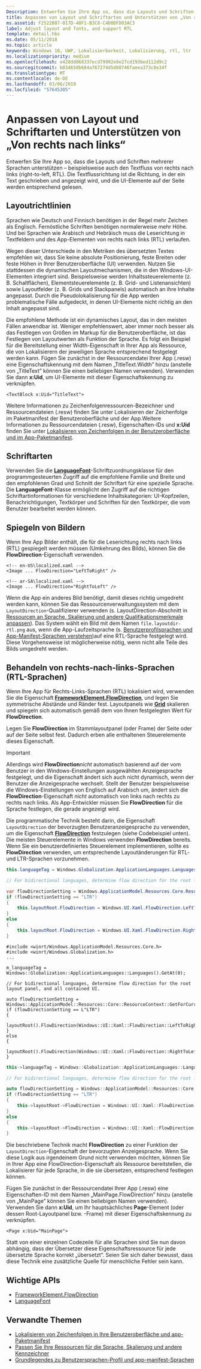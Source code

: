 ```yaml
---
Description: Entwerfen Sie Ihre App so, dass die Layouts und Schriften mehrerer Sprachen unterstützen – beispielsweise auch den Textfluss von rechts nach links (right-to-left, RTL).
title: Anpassen von Layout und Schriftarten und Unterstützen von „Von rechts nach links“
ms.assetid: F2522B07-017D-40F1-B3C8-C4D0DFD03AC3
label: Adjust layout and fonts, and support RTL
template: detail.hbs
ms.date: 05/11/2018
ms.topic: article
keywords: Windows 10, UWP, Lokalisierbarkeit, Lokalisierung, rtl, ltr
ms.localizationpriority: medium
ms.openlocfilehash: e428dd068337ecd79992e8e27cd193bed112d9c2
ms.sourcegitcommit: b034650b684a767274d5d88746faeea373c8e34f
ms.translationtype: MT
ms.contentlocale: de-DE
ms.lasthandoff: 03/06/2019
ms.locfileid: "57645305"
---
```

# <a name="adjust-layout-and-fonts-and-support-rtl"></a>Anpassen von Layout und Schriftarten und Unterstützen von „Von rechts nach links“
Entwerfen Sie Ihre App so, dass die Layouts und Schriften mehrerer Sprachen unterstützen – beispielsweise auch den Textfluss von rechts nach links (right-to-left, RTL). Die Textflussrichtung ist die Richtung, in der ein Text geschrieben und angezeigt wird, und die UI-Elemente auf der Seite werden entsprechend gelesen.

## <a name="layout-guidelines"></a>Layoutrichtlinien
Sprachen wie Deutsch und Finnisch benötigen in der Regel mehr Zeichen als Englisch. Fernöstliche Schriften benötigen normalerweise mehr Höhe. Und bei Sprachen wie Arabisch und Hebräisch muss die Leserichtung in Textfeldern und des App-Elementen von rechts nach links (RTL) verlaufen.

Wegen dieser Unterschiede in den Metriken des übersetzten Textes empfehlen wir, dass Sie keine absolute Positionierung, feste Breiten oder feste Höhen in Ihrer Benutzeroberfläche (UI) verwenden. Nutzen Sie stattdessen die dynamischen Layoutmechanismen, die in den Windows-UI-Elementen integriert sind. Beispielsweise werden Inhaltssteuerelemente (z. B. Schaltflächen), Elementsteuerelemente (z. B. Grid- und Listenansichten) sowie Layoutfelder (z. B. Grids und Stackpanels) automatisch an ihre Inhalte angepasst. Durch die Pseudolokalisierung für die App werden problematische Fälle aufgedeckt, in denen UI-Elemente nicht richtig an den Inhalt angepasst sind.

Die empfohlene Methode ist ein dynamisches Layout, das in den meisten Fällen anwendbar ist. Weniger empfehlenswert, aber immer noch besser als das Festlegen von Größen im Markup für die Benutzeroberfläche, ist das Festlegen von Layoutwerten als Funktion der Sprache. Es folgt ein Beispiel für die Bereitstellung einer Width-Eigenschaft in Ihrer App als Ressource, die von Lokalisierern der jeweiligen Sprache entsprechend festgelegt werden kann. Fügen Sie zunächst in der Ressourcendatei Ihrer App (.resw) eine Eigenschaftskennung mit dem Namen „TitleText.Width” hinzu (anstelle von „TitleText” können Sie einen beliebigen Namen verwenden). Verwenden Sie dann **x:Uid**, um UI-Elemente mit dieser Eigenschaftskennung zu verknüpfen.

```xaml
<TextBlock x:Uid="TitleText">
```

Weitere Informationen zu Zeichenfolgenressourcen-Bezeichner und Ressourcendateien (.resw) finden Sie unter Lokalisieren der Zeichenfolge im Paketmanifest der Benutzeroberfläche und der App.Weitere Informationen zu Ressourcendateien (.resw), Eigenschaften-IDs und **x:Uid** finden Sie unter [Lokalisieren von Zeichenfolgen in der Benutzeroberfläche und im App-Paketmanifest](../../app-resources/localize-strings-ui-manifest.md).

## <a name="fonts"></a>Schriftarten
Verwenden Sie die [**LanguageFont**](/uwp/api/Windows.Globalization.Fonts.LanguageFont?branch=live)-Schriftzuordnungsklasse für den programmgesteuerten Zugriff auf die empfohlene Familie und Breite und den empfohlenen Grad und Schnitt der Schriftart für eine spezielle Sprache. Die **LanguageFont**-Klasse ermöglicht den Zugriff auf die richtigen Schriftartinformationen für verschiedene Inhaltskategorien: UI-Kopfzeilen, Benachrichtigungen, Textkörper und Schriften für den Textkörper, die vom Benutzer bearbeitet werden können.

## <a name="mirroring-images"></a>Spiegeln von Bildern
Wenn Ihre App Bilder enthält, die für die Leserichtung rechts nach links (RTL) gespiegelt werden müssen (Umkehrung des Bilds), können Sie die **FlowDirection**-Eigenschaft verwenden.

```xaml
<!-- en-US\localized.xaml -->
<Image ... FlowDirection="LeftToRight" />

<!-- ar-SA\localized.xaml -->
<Image ... FlowDirection="RightToLeft" />
```

Wenn die App ein anderes Bild benötigt, damit dieses richtig umgedreht werden kann, können Sie das Ressourcenverwaltungssystem mit dem `LayoutDirection`-Qualifizierer verwenden (s. LayoutDirection-Abschnitt in [Ressourcen an Sprache, Skalierung und andere Qualifikationsmerkmale anpassen](../../app-resources/tailor-resources-lang-scale-contrast.md#layoutdirection)). Das System wählt ein Bild mit dem Namen `file.layoutdir-rtl.png` aus, wenn die App-Laufzeitsprache (s. [Benutzerprofilsprachen und App-Manifest-Sprachen verstehen](manage-language-and-region.md))auf eine RTL-Sprache festgelegt wird. Diese Vorgehensweise ist möglicherweise nötig, wenn nicht alle Teile des Bilds umgedreht werden.

## <a name="handling-right-to-left-rtl-languages"></a>Behandeln von rechts-nach-links-Sprachen (RTL-Sprachen)
Wenn Ihre App für Rechts-Links-Sprachen (RTL) lokalisiert wird, verwenden Sie die Eigenschaft [**FrameworkElement.FlowDirection**](/uwp/api/Windows.UI.Xaml.FrameworkElement.FlowDirection), und legen Sie symmetrische Abstände und Ränder fest. Layoutpanels wie [**Grid**](/uwp/api/Windows.UI.Xaml.Controls.Grid?branch=live) skalieren und spiegeln sich automatisch gemäß dem von Ihnen festgelegten Wert für **FlowDirection**.

Legen Sie **FlowDirection** im Stammlayoutpanel (oder Frame) der Seite oder auf der Seite selbst fest. Dadurch erben alle enthaltenen Steuerelemente dieses Eigenschaft.

> [!IMPORTANT]
> Allerdings wird **FlowDirection***nicht* automatisch basierend auf der vom Benutzer in den Windows-Einstellungen ausgewählten Anzeigesprache festgelegt, und die Eigenschaft ändert sich auch nicht dynamisch, wenn der Benutzer die Anzeigesprache wechselt. Stellt der Benutzer beispielsweise die Windows-Einstellungen von Englisch auf Arabisch um, ändert sich die **FlowDirection**-Eigenschaft *nicht* automatisch von links nach rechts zu rechts nach links. Als App-Entwickler müssen Sie **FlowDirection** für die Sprache festlegen, die gerade angezeigt wird.

Die programmatische Technik besteht darin, die Eigenschaft `LayoutDirection` der bevorzugten Benutzeranzeigesprache zu verwenden, um die Eigenschaft [**FlowDirection**](/uwp/api/Windows.UI.Xaml.FrameworkElement.FlowDirection) festzulegen (siehe Codebeispiel unten). Die meisten Steuerelemente in Windows verwenden **FlowDirection** bereits. Wenn Sie ein benutzerdefiniertes Steuerelement implementieren, sollte es **FlowDirection** verwenden, um entsprechende Layoutänderungen für RTL- und LTR-Sprachen vorzunehmen.

```csharp    
this.languageTag = Windows.Globalization.ApplicationLanguages.Languages[0];

// For bidirectional languages, determine flow direction for the root layout panel, and all contained UI.

var flowDirectionSetting = Windows.ApplicationModel.Resources.Core.ResourceContext.GetForCurrentView().QualifierValues["LayoutDirection"];
if (flowDirectionSetting == "LTR")
{
    this.layoutRoot.FlowDirection = Windows.UI.Xaml.FlowDirection.LeftToRight;
}
else
{
    this.layoutRoot.FlowDirection = Windows.UI.Xaml.FlowDirection.RightToLeft;
}
```

```cppwinrt
#include <winrt/Windows.ApplicationModel.Resources.Core.h>
#include <winrt/Windows.Globalization.h>
...

m_languageTag = Windows::Globalization::ApplicationLanguages::Languages().GetAt(0);

// For bidirectional languages, determine flow direction for the root layout panel, and all contained UI.

auto flowDirectionSetting = Windows::ApplicationModel::Resources::Core::ResourceContext::GetForCurrentView().QualifierValues().Lookup(L"LayoutDirection");
if (flowDirectionSetting == L"LTR")
{
    layoutRoot().FlowDirection(Windows::UI::Xaml::FlowDirection::LeftToRight);
}
else
{
    layoutRoot().FlowDirection(Windows::UI::Xaml::FlowDirection::RightToLeft);
}
```

```cpp
this->languageTag = Windows::Globalization::ApplicationLanguages::Languages->GetAt(0);

// For bidirectional languages, determine flow direction for the root layout panel, and all contained UI.

auto flowDirectionSetting = Windows::ApplicationModel::Resources::Core::ResourceContext::GetForCurrentView()->QualifierValues->Lookup("LayoutDirection");
if (flowDirectionSetting == "LTR")
{
    this->layoutRoot->FlowDirection = Windows::UI::Xaml::FlowDirection::LeftToRight;
}
else
{
    this->layoutRoot->FlowDirection = Windows::UI::Xaml::FlowDirection::RightToLeft;
}
```

Die beschriebene Technik macht **FlowDirection** zu einer Funktion der `LayoutDirection`-Eigenschaft der bevorzugten Anzeigesprache. Wenn Sie diese Logik aus irgendeinem Grund nicht verwenden möchten, können Sie in Ihrer App eine FlowDirection-Eigenschaft als Ressource bereitstellen, die Lokalisierer für jede Sprache, in die sie übersetzen, entsprechend festlegen können.

Fügen Sie zunächst in der Ressourcendatei Ihrer App (.resw) eine Eigenschaften-ID mit dem Namen „MainPage.FlowDirection” hinzu (anstelle von „MainPage” können Sie einen beliebigen Namen verwenden). Verwenden Sie dann **x:Uid**, um Ihr hauptsächliches **Page**-Element (oder dessen Root-Layoutpanel bzw. -Frame) mit dieser Eigenschaftskennung zu verknüpfen.

```xaml
<Page x:Uid="MainPage">
```

Statt von einer einzelnen Codezeile für alle Sprachen sind Sie nun davon abhängig, dass der Übersetzer diese Eigenschaftsressource für jede übersetzte Sprache korrekt „übersetzt”. Seien Sie sich daher bewusst, dass diese Technik eine zusätzliche Quelle für menschliche Fehler sein kann.

## <a name="important-apis"></a>Wichtige APIs
* [FrameworkElement.FlowDirection](/uwp/api/Windows.UI.Xaml.FrameworkElement.FlowDirection)
* [LanguageFont](/uwp/api/Windows.Globalization.Fonts.LanguageFont?branch=live)

## <a name="related-topics"></a>Verwandte Themen
* [Lokalisieren von Zeichenfolgen in Ihre Benutzeroberfläche und app-Paketmanifest](../../app-resources/localize-strings-ui-manifest.md)
* [Passen Sie Ihre Ressourcen für die Sprache, Skalierung und andere Kennzeichner](../../app-resources/tailor-resources-lang-scale-contrast.md)
* [Grundlegendes zu Benutzersprachen-Profil und app-manifest-Sprachen](manage-language-and-region.md)